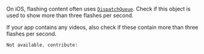 On iOS, flashing content often uses [`DispatchQueue`](https://developer.apple.com/documentation/dispatch/dispatchqueue). Check if this object is used to show more than three flashes per second.

If your app contains any videos, also check if these contain more than three flashes per second.

```swift
Not available, contribute!
```
